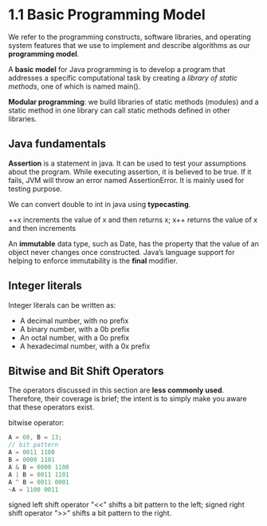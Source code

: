 # 1.1 Basic Programming Model

We refer to the programming constructs, software libraries, and operating system features that we use to implement and describe algorithms as our **programming model**.

A **basic model** for Java programming is to develop a program that addresses a specific computational task by creating a _library of static methods_, one of which is named main\(\).

**Modular programming**: we build libraries of static methods \(modules\) and a static method in one library can call static methods defined in other libraries.

## Java fundamentals

**Assertion** is a statement in java. It can be used to test your assumptions about the program. While executing assertion, it is believed to be true. If it fails, JVM will throw an error named AssertionError. It is mainly used for testing purpose.

We can convert double to int in java using **typecasting**.

++x increments the value of x and then returns x; x++ returns the value of x and then increments

An **immutable** data type, such as Date, has the property that the value of an object never changes once constructed. Java’s language support for helping to enforce immutability is the **final** modifier.

## Integer literals

Integer literals can be written as:

* A decimal number, with no prefix
* A binary number, with a 0b prefix
* An octal number, with a 0o prefix
* A hexadecimal number, with a 0x prefix

## Bitwise and Bit Shift Operators

The operators discussed in this section are **less commonly used**. Therefore, their coverage is brief; the intent is to simply make you aware that these operators exist.

bitwise operator:

```c
A = 60, B = 13;
// bit pattern
A = 0011 1100
B = 0000 1101
A & B = 0000 1100
A | B = 0011 1101
A ^ B = 0011 0001
~A = 1100 0011
```

signed left shift operator "&lt;&lt;" shifts a bit pattern to the left; signed right shift operator "&gt;&gt;" shifts a bit pattern to the right.

